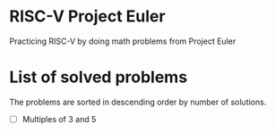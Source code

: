 # RISC-V Project Euler
Practicing RISC-V by doing math problems from Project Euler
# List of solved problems
The problems are sorted in descending order by number of solutions.
* [ ] Multiples of 3 and 5
